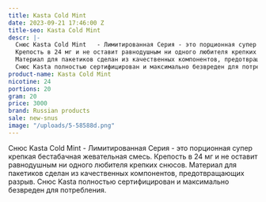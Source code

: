 ```yaml
---
title: Kasta Cold Mint
date: 2023-09-21 17:46:00 Z
title-seo: Kasta Cold Mint
descr: |-
  Снюс Kasta Cold Mint   - Лимитированная Серия - это порционная супер крепкая бестабачная жевательная смесь.
  Крепость в 24 мг и не оставит равнодушным ни одного любителя крепких снюсов.
  Материал для пакетиков сделан из качественных компонентов, предотвращающих разрыв.
  Снюс Kasta полностью сертифицирован и максимально безвреден для потребления.
product-name: Kasta Cold Mint
nicotine: 24
portions: 20
gram: 20
price: 3000
brand: Russian products
sale: new-snus
image: "/uploads/5-58588d.png"
---
```


Снюс Kasta Cold Mint   - Лимитированная Серия - это порционная супер крепкая бестабачная жевательная смесь.
Крепость в 24 мг и не оставит равнодушным ни одного любителя крепких снюсов.
Материал для пакетиков сделан из качественных компонентов, предотвращающих разрыв.
Снюс Kasta полностью сертифицирован и максимально безвреден для потребления.